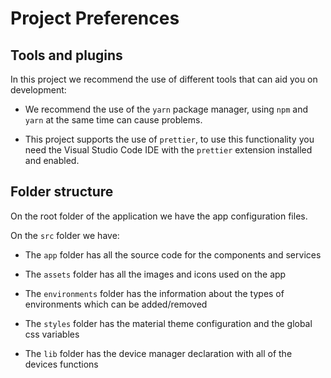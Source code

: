 # Project Preferences

## Tools and plugins

In this project we recommend the use of different tools that can aid you on development:

- We recommend the use of the `yarn` package manager, using `npm` and `yarn` at the same time can cause problems.

- This project supports the use of `prettier`, to use this functionality you need the Visual Studio Code IDE with the `prettier` extension installed and enabled.

## Folder structure

On the root folder of the application we have the app configuration files.

On the `src` folder we have:

- The `app` folder has all the source code for the components and services

- The `assets` folder has all the images and icons used on the app

- The `environments` folder has the information about the types of environments which can be added/removed

- The `styles` folder has the material theme configuration and the global css variables

- The `lib` folder has the device manager declaration with all of the devices functions
